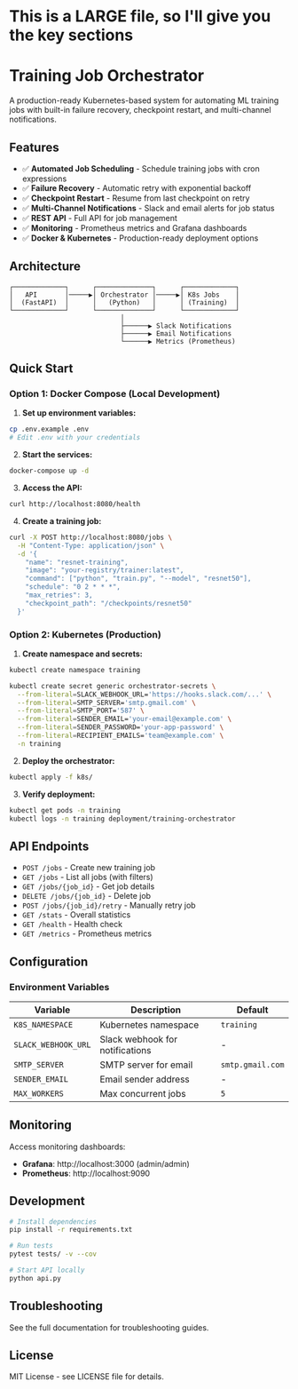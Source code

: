 # This is a LARGE file, so I'll give you the key sections
# Training Job Orchestrator

A production-ready Kubernetes-based system for automating ML training jobs with built-in failure recovery, checkpoint restart, and multi-channel notifications.

## Features

- ✅ **Automated Job Scheduling** - Schedule training jobs with cron expressions
- ✅ **Failure Recovery** - Automatic retry with exponential backoff
- ✅ **Checkpoint Restart** - Resume from last checkpoint on retry
- ✅ **Multi-Channel Notifications** - Slack and email alerts for job status
- ✅ **REST API** - Full API for job management
- ✅ **Monitoring** - Prometheus metrics and Grafana dashboards
- ✅ **Docker & Kubernetes** - Production-ready deployment options

## Architecture
```
┌─────────────┐      ┌──────────────┐      ┌─────────────┐
│   API       │─────▶│ Orchestrator │─────▶│ K8s Jobs    │
│  (FastAPI)  │      │   (Python)   │      │ (Training)  │
└─────────────┘      └──────────────┘      └─────────────┘
                            │
                            ├──────▶ Slack Notifications
                            ├──────▶ Email Notifications
                            └──────▶ Metrics (Prometheus)
```

## Quick Start

### Option 1: Docker Compose (Local Development)

1. **Set up environment variables:**
```bash
cp .env.example .env
# Edit .env with your credentials
```

2. **Start the services:**
```bash
docker-compose up -d
```

3. **Access the API:**
```bash
curl http://localhost:8080/health
```

4. **Create a training job:**
```bash
curl -X POST http://localhost:8080/jobs \
  -H "Content-Type: application/json" \
  -d '{
    "name": "resnet-training",
    "image": "your-registry/trainer:latest",
    "command": ["python", "train.py", "--model", "resnet50"],
    "schedule": "0 2 * * *",
    "max_retries": 3,
    "checkpoint_path": "/checkpoints/resnet50"
  }'
```

### Option 2: Kubernetes (Production)

1. **Create namespace and secrets:**
```bash
kubectl create namespace training

kubectl create secret generic orchestrator-secrets \
  --from-literal=SLACK_WEBHOOK_URL='https://hooks.slack.com/...' \
  --from-literal=SMTP_SERVER='smtp.gmail.com' \
  --from-literal=SMTP_PORT='587' \
  --from-literal=SENDER_EMAIL='your-email@example.com' \
  --from-literal=SENDER_PASSWORD='your-app-password' \
  --from-literal=RECIPIENT_EMAILS='team@example.com' \
  -n training
```

2. **Deploy the orchestrator:**
```bash
kubectl apply -f k8s/
```

3. **Verify deployment:**
```bash
kubectl get pods -n training
kubectl logs -n training deployment/training-orchestrator
```

## API Endpoints

- `POST /jobs` - Create new training job
- `GET /jobs` - List all jobs (with filters)
- `GET /jobs/{job_id}` - Get job details
- `DELETE /jobs/{job_id}` - Delete job
- `POST /jobs/{job_id}/retry` - Manually retry job
- `GET /stats` - Overall statistics
- `GET /health` - Health check
- `GET /metrics` - Prometheus metrics

## Configuration

### Environment Variables

| Variable | Description | Default |
|----------|-------------|---------|
| `K8S_NAMESPACE` | Kubernetes namespace | `training` |
| `SLACK_WEBHOOK_URL` | Slack webhook for notifications | - |
| `SMTP_SERVER` | SMTP server for email | `smtp.gmail.com` |
| `SENDER_EMAIL` | Email sender address | - |
| `MAX_WORKERS` | Max concurrent jobs | `5` |

## Monitoring

Access monitoring dashboards:
- **Grafana**: http://localhost:3000 (admin/admin)
- **Prometheus**: http://localhost:9090

## Development
```bash
# Install dependencies
pip install -r requirements.txt

# Run tests
pytest tests/ -v --cov

# Start API locally
python api.py
```

## Troubleshooting

See the full documentation for troubleshooting guides.

## License

MIT License - see LICENSE file for details.
